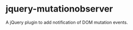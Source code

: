 jquery-mutationobserver
=======================

A jQuery plugin to add notification of DOM mutation events.
